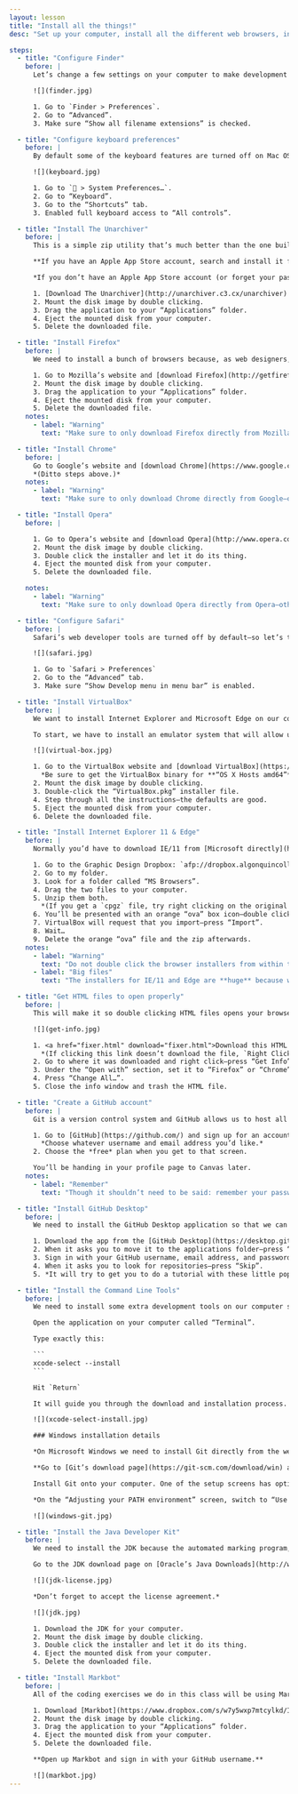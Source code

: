 ```yaml
---
layout: lesson
title: "Install all the things!"
desc: "Set up your computer, install all the different web browsers, install a code editor, and set up GitHub."

steps:
  - title: "Configure Finder"
    before: |
      Let’s change a few settings on your computer to make development life easier.

      ![](finder.jpg)

      1. Go to `Finder > Preferences`.
      2. Go to “Advanced”.
      3. Make sure “Show all filename extensions” is checked.

  - title: "Configure keyboard preferences"
    before: |
      By default some of the keyboard features are turned off on Mac OS X—let’s fix that.

      ![](keyboard.jpg)

      1. Go to ` > System Preferences…`.
      2. Go to “Keyboard”.
      3. Go to the “Shortcuts” tab.
      3. Enabled full keyboard access to “All controls”.

  - title: "Install The Unarchiver"
    before: |
      This is a simple zip utility that’s much better than the one built into Mac OS X. *It’s one of those apps I install on every Mac I touch.*

      **If you have an Apple App Store account, search and install it from there.**

      *If you don’t have an Apple App Store account (or forget your password):*

      1. [Download The Unarchiver](http://unarchiver.c3.cx/unarchiver) from the website.
      2. Mount the disk image by double clicking.
      3. Drag the application to your “Applications” folder.
      4. Eject the mounted disk from your computer.
      5. Delete the downloaded file.

  - title: "Install Firefox"
    before: |
      We need to install a bunch of browsers because, as web designers, we don’t know what browser someone will be using—so we need to test our websites in all of them.

      1. Go to Mozilla’s website and [download Firefox](http://getfirefox.com/).
      2. Mount the disk image by double clicking.
      3. Drag the application to your “Applications” folder.
      4. Eject the mounted disk from your computer.
      5. Delete the downloaded file.
    notes:
      - label: "Warning"
        text: "Make sure to only download Firefox directly from Mozilla—other websites may inject malware."

  - title: "Install Chrome"
    before: |
      Go to Google’s website and [download Chrome](https://www.google.com/chrome/).
      *(Ditto steps above.)*
    notes:
      - label: "Warning"
        text: "Make sure to only download Chrome directly from Google—other websites may inject malware."

  - title: "Install Opera"
    before: |

      1. Go to Opera’s website and [download Opera](http://www.opera.com/).
      2. Mount the disk image by double clicking.
      3. Double click the installer and let it do its thing.
      4. Eject the mounted disk from your computer.
      5. Delete the downloaded file.

    notes:
      - label: "Warning"
        text: "Make sure to only download Opera directly from Opera—other websites may inject malware."

  - title: "Configure Safari"
    before: |
      Safari’s web developer tools are turned off by default—so let’s turn them on.

      ![](safari.jpg)

      1. Go to `Safari > Preferences`
      2. Go to the “Advanced” tab.
      3. Make sure “Show Develop menu in menu bar” is enabled.

  - title: "Install VirtualBox"
    before: |
      We want to install Internet Explorer and Microsoft Edge on our computers but they browsers only run on Windows.

      To start, we have to install an emulator system that will allow us to run Windows alongside Mac OS X.

      ![](virtual-box.jpg)

      1. Go to the VirtualBox website and [download VirtualBox](https://www.virtualbox.org/wiki/Downloads).
        *Be sure to get the VirtualBox binary for **“OS X Hosts amd64”**.*
      2. Mount the disk image by double clicking.
      3. Double-click the “VirtualBox.pkg” installer file.
      4. Step through all the instructions—the defaults are good.
      5. Eject the mounted disk from your computer.
      6. Delete the downloaded file.

  - title: "Install Internet Explorer 11 & Edge"
    before: |
      Normally you’d have to download IE/11 from [Microsoft directly](http://modern.ie)—but I’ve gone ahead and done that because it’s faster over the school network.

      1. Go to the Graphic Design Dropbox: `afp://dropbox.algonquincollege.com`
      2. Go to my folder.
      3. Look for a folder called “MS Browsers”.
      4. Drag the two files to your computer.
      5. Unzip them both.
        *(If you get a `cpgz` file, try right clicking on the original `zip` and pressing `Open With > The Unarchiver`.)*
      6. You’ll be presented with an orange “ova” box icon—double click it.
      7. VirtualBox will request that you import—press “Import”.
      8. Wait…
      9. Delete the orange “ova” file and the zip afterwards.
    notes:
      - label: "Warning"
        text: "Do not double click the browser installers from within the dropbox!"
      - label: "Big files"
        text: "The installers for IE/11 and Edge are **huge** because we’re actually installing two complete copies of Windows on our computer."

  - title: "Get HTML files to open properly"
    before: |
      This will make it so double clicking HTML files opens your browser instead of a code editor.

      ![](get-info.jpg)

      1. <a href="fixer.html" download="fixer.html">Download this HTML file.</a>
        *(If clicking this link doesn’t download the file, `Right Click > Download Linked File`.)*
      2. Go to where it was downloaded and right click—press “Get Info”.
      3. Under the “Open with” section, set it to “Firefox” or “Chrome”.
      4. Press “Change All…”.
      5. Close the info window and trash the HTML file.

  - title: "Create a GitHub account"
    before: |
      Git is a version control system and GitHub allows us to host all our code & websites online. (More on these two things next week.)

      1. Go to [GitHub](https://github.com/) and sign up for an account.
        *Choose whatever username and email address you’d like.*
      2. Choose the *free* plan when you get to that screen.

      You’ll be handing in your profile page to Canvas later.
    notes:
      - label: "Remember"
        text: "Though it shouldn’t need to be said: remember your password!"

  - title: "Install GitHub Desktop"
    before: |
      We need to install the GitHub Desktop application so that we can manage and upload our code to GitHub.

      1. Download the app from the [GitHub Desktop](https://desktop.github.com/) website.
      2. When it asks you to move it to the applications folder—press “Move to Applications Folder”.
      3. Sign in with your GitHub username, email address, and password.
      4. When it asks you to look for repositories—press “Skip”.
      5. *It will try to get you to do a tutorial with these little pop-up bubbles—don’t bother, press the little “x” icon on the bubble.*

  - title: "Install the Command Line Tools"
    before: |
      We need to install some extra development tools on our computer so Markbot can work well.

      Open the application on your computer called “Terminal”.

      Type exactly this:

      ```
      xcode-select --install
      ```

      Hit `Return`

      It will guide you through the download and installation process.

      ![](xcode-select-install.jpg)

      ### Windows installation details

      *On Microsoft Windows we need to install Git directly from the website.*

      **Go to [Git’s download page](https://git-scm.com/download/win) and download the Windows version.**

      Install Git onto your computer. One of the setup screens has options we have to change.

      *On the “Adjusting your PATH environment” screen, switch to “Use Git from the Windows Command Prompt”.*

      ![](windows-git.jpg)

  - title: "Install the Java Developer Kit"
    before: |
      We need to install the JDK because the automated marking program, Markbot, needs access to Java for performing some of it’s tasks.

      Go to the JDK download page on [Oracle’s Java Downloads](http://www.oracle.com/technetwork/java/javase/downloads/jdk8-downloads-2133151.html) website.

      ![](jdk-license.jpg)

      *Don’t forget to accept the license agreement.*

      ![](jdk.jpg)

      1. Download the JDK for your computer.
      2. Mount the disk image by double clicking.
      3. Double click the installer and let it do its thing.
      4. Eject the mounted disk from your computer.
      5. Delete the downloaded file.

  - title: "Install Markbot"
    before: |
      All of the coding exercises we do in this class will be using Markbot to automatically grade your work. So, we need to set that up.

      1. Download [Markbot](https://www.dropbox.com/s/w7y5wxp7mtcylkd/Install%20Markbot.dmg?dl=1). (*or [Markbot for Windows](https://www.dropbox.com/s/jhsf7oip8r126v1/Markbot%20Setup.exe?dl=1)*)
      2. Mount the disk image by double clicking.
      3. Drag the application to your “Applications” folder.
      4. Eject the mounted disk from your computer.
      5. Delete the downloaded file.

      **Open up Markbot and sign in with your GitHub username.**

      ![](markbot.jpg)
---
```

